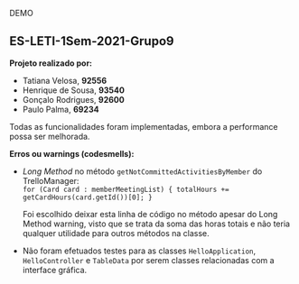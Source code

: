 DEMO

<h2>ES-LETI-1Sem-2021-Grupo9</h2>

<b>Projeto realizado por:</b>
<ul>
<li>Tatiana Velosa, <b>92556</b></li>
<li>Henrique de Sousa, <b>93540</b></li>
<li>Gonçalo Rodrigues, <b>92600</b></li>
<li>Paulo Palma, <b>69234</b></li>
</ul>

Todas as funcionalidades foram implementadas, embora a performance possa ser melhorada.

<b>Erros ou warnings (codesmells):</b>
<ul>
<li><i>Long Method</i> no método <code>getNotCommittedActivitiesByMember</code> do TrelloManager:</li>
<code>for (Card card : memberMeetingList) { totalHours += getCardHours(card.getId())[0]; }</code>
<p>Foi escolhido deixar esta linha de código no método apesar do Long Method warning, visto que se trata da soma das 
horas totais e não teria qualquer utilidade para outros métodos na classe.</p>
<li>Não foram efetuados testes para as classes <code>HelloApplication</code>, <code>HelloController</code> e 
<code>TableData</code> por serem classes relacionadas com a interface gráfica.</li>
</ul>
